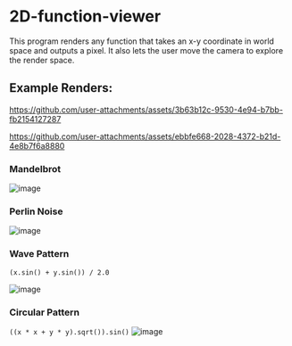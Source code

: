 # 2D-function-viewer

This program renders any function that takes an x-y coordinate in world space and outputs a pixel. It also lets the user move the camera to explore the render space. 

## Example Renders:
 

https://github.com/user-attachments/assets/3b63b12c-9530-4e94-b7bb-fb2154127287



https://github.com/user-attachments/assets/ebbfe668-2028-4372-b21d-4e8b7f6a8880


### Mandelbrot

![image](https://github.com/user-attachments/assets/9698c181-bb16-4766-b69b-d37f79883534)

### Perlin Noise

![image](https://github.com/user-attachments/assets/7e76facf-c809-4441-b863-5f660a666384)

### Wave Pattern
``(x.sin() + y.sin()) / 2.0``

![image](https://github.com/user-attachments/assets/d48ce43b-d13b-4996-ac8f-b90e4c5e3c6f)


### Circular Pattern
``((x * x + y * y).sqrt()).sin()``
![image](https://github.com/user-attachments/assets/987ba70f-b2f7-482b-80f2-a32a261ce9e0)

